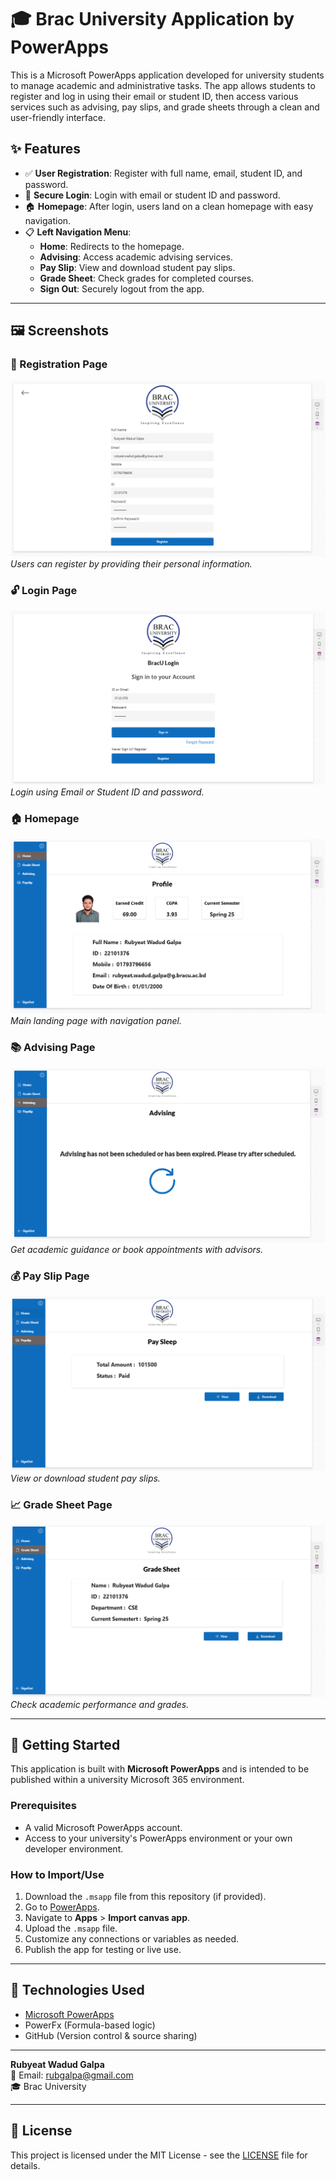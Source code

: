 # 🎓 Brac University Application by PowerApps

This is a Microsoft PowerApps application developed for university students to manage academic and administrative tasks. The app allows students to register and log in using their email or student ID, then access various services such as advising, pay slips, and grade sheets through a clean and user-friendly interface.

## ✨ Features

- ✅ **User Registration**: Register with full name, email, student ID, and password.
- 🔐 **Secure Login**: Login with email or student ID and password.
- 🏠 **Homepage**: After login, users land on a clean homepage with easy navigation.
- 📋 **Left Navigation Menu**:
  - **Home**: Redirects to the homepage.
  - **Advising**: Access academic advising services.
  - **Pay Slip**: View and download student pay slips.
  - **Grade Sheet**: Check grades for completed courses.
  - **Sign Out**: Securely logout from the app.

---

## 🖼️ Screenshots


### 🔑 Registration Page
![Registration Page](1.png)
*Users can register by providing their personal information.*

### 🔓 Login Page
![Login Page](2.png)
*Login using Email or Student ID and password.*

### 🏠 Homepage
![Homepage](3.png)
*Main landing page with navigation panel.*

### 📚 Advising Page
![Advising](6.png)
*Get academic guidance or book appointments with advisors.*

### 💰 Pay Slip Page
![Pay Slip](5.png)
*View or download student pay slips.*

### 📈 Grade Sheet Page
![Grade Sheet](4.png)
*Check academic performance and grades.*

---

## 🚀 Getting Started

This application is built with **Microsoft PowerApps** and is intended to be published within a university Microsoft 365 environment.

### Prerequisites
- A valid Microsoft PowerApps account.
- Access to your university's PowerApps environment or your own developer environment.

### How to Import/Use
1. Download the `.msapp` file from this repository (if provided).
2. Go to [PowerApps](https://make.powerapps.com).
3. Navigate to **Apps** > **Import canvas app**.
4. Upload the `.msapp` file.
5. Customize any connections or variables as needed.
6. Publish the app for testing or live use.

---

## 🧠 Technologies Used

- [Microsoft PowerApps](https://powerapps.microsoft.com/)
- PowerFx (Formula-based logic)
- GitHub (Version control & source sharing)

---


**Rubyeat Wadud Galpa**  
📧 Email: rubgalpa@gmail.com  
🎓 Brac University

---

## 📄 License

This project is licensed under the MIT License - see the [LICENSE](LICENSE) file for details.

